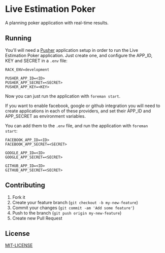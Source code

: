 # Live Estimation Poker

A planning poker application with real-time results.

## Running

You'll will need a [Pusher](http://pusher.com) application setup in order to run the Live Estimation Poker application. Just create one, and configure the APP_ID, KEY and SECRET in a `.env` file:

```
RACK_ENV=development

PUSHER_APP_ID=<ID>
PUSHER_APP_SECRET=<SECRET>
PUSHER_APP_KEY=<KEY>
```

Now you can just run the application with `foreman start`.

If you want to enable facebook, google or github integration you will need to create applications in each of these providers, and set their APP_ID and APP_SECRET as environment variables.

You can add them to the `.env` file, and run the application with `foreman start`:

```
FACEBOOK_APP_ID=<ID>
FACEBOOK_APP_SECRET=<SECRET>

GOOGLE_APP_ID=<ID>
GOOGLE_APP_SECRET=<SECRET>

GITHUB_APP_ID=<ID>
GITHUB_APP_SECRET=<SECRET>
```

## Contributing

1. Fork it
2. Create your feature branch (`git checkout -b my-new-feature`)
3. Commit your changes (`git commit -am 'Add some feature'`)
4. Push to the branch (`git push origin my-new-feature`)
5. Create new Pull Request

## License

[MIT-LICENSE](https://github.com/vicentemundim/live-estimation-poker/blob/master/LICENSE.txt)